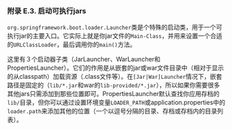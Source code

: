 ### 附录 E.3. 启动可执行jars

`org.springframework.boot.loader.Launcher`类是个特殊的启动类，用于一个可执行jar的主要入口。它实际上就是你jar文件的`Main-Class`，并用来设置一个合适的`URLClassLoader`，最后调用你的`main()`方法。

这里有３个启动器子类（JarLauncher、WarLauncher和PropertiesLauncher）。它们的作用是从嵌套的jar或war文件目录中（相对于显示的从classpath）加载资源（.class文件等）。在`[Jar|War]Launcher`情况下，嵌套路径是固定的（`lib/*.jar`和war的`lib-provided/*.jar`），所以如果你需要很多其他jars只需添加到那些位置即可。PropertiesLauncher默认查找你应用存档的`lib/`目录，但你可以通过设置环境变量`LOADER_PATH`或application.properties中的`loader.path`来添加其他的位置（一个以逗号分隔的目录、存档或存档内的目录列表）。
